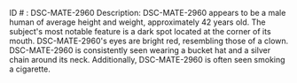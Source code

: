 ID # : DSC-MATE-2960
Description: DSC-MATE-2960 appears to be a male human of average height and weight, approximately 42 years old. The subject's most notable feature is a dark spot located at the corner of its mouth. DSC-MATE-2960's eyes are bright red, resembling those of a clown. DSC-MATE-2960 is consistently seen wearing a bucket hat and a silver chain around its neck. Additionally, DSC-MATE-2960 is often seen smoking a cigarette.